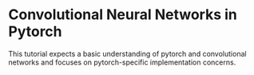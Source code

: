 # Convolutional Neural Networks in Pytorch

This tutorial expects a basic understanding of pytorch and convolutional networks and focuses on pytorch-specific implementation concerns.
